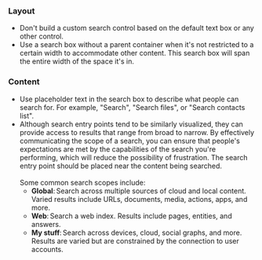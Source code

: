 ### Layout

- Don't build a custom search control based on the default text box or any other control.
- Use a search box without a parent container when it's not restricted to a certain width to accommodate other content. This search box will span the entire width of the space it's in.

### Content

- Use placeholder text in the search box to describe what people can search for. For example, "Search", "Search files", or "Search contacts list".
- Although search entry points tend to be similarly visualized, they can provide access to results that range from broad to narrow. By effectively communicating the scope of a search, you can ensure that people's expectations are met by the capabilities of the search you're performing, which will reduce the possibility of frustration. The search entry point should be placed near the content being searched.<br/><br/>Some common search scopes include:
  - **Global**: Search across multiple sources of cloud and local content. Varied results include URLs, documents, media, actions, apps, and more.
  - **Web**: Search a web index. Results include pages, entities, and answers.
  - **My stuff**: Search across devices, cloud, social graphs, and more. Results are varied but are constrained by the connection to user accounts.
